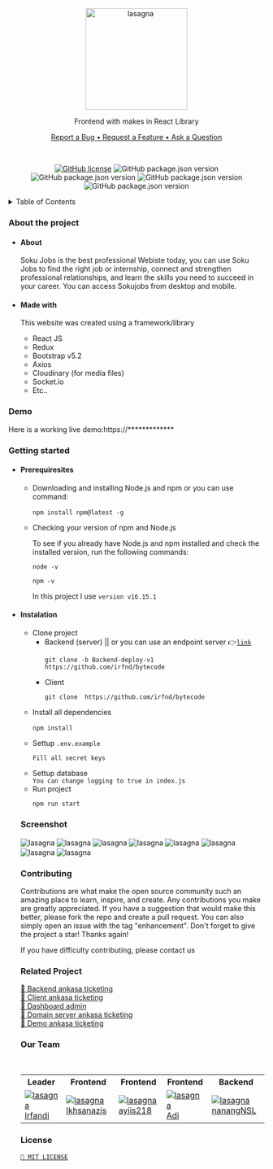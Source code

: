 <p align="center"><img src="https://user-images.githubusercontent.com/45787278/189542613-7630448a-ac14-4374-a32a-0d2317b3d5b6.png" alt="lasagna" align="center" width="200"></p>
<p align="center">Frontend with makes in React Library</p>
<p align="center"><a href="https://github.com/bug-hunter-squad/client/issues/13">Report a Bug • </a><a href="https://github.com/bug-hunter-squad/client/issues/14">Request a Feature • </a><a href="https://github.com/bug-hunter-squad/client/issues/15">Ask a Question</a></p> <br/>
<p align="center">
  <a href="https://github.com/bug-hunter-squad/client/blob/main/LICENSE">
    <img alt="GitHub license" src="https://img.shields.io/github/license/irfnd/bytecode"></a>
    <img alt="GitHub package.json version" src="https://img.shields.io/github/package-json/v/bug-hunter-squad/client?color=277BC0">
   <img alt="GitHub package.json version" src="https://img.shields.io/github/forks/irfnd/bytecode">
   <img alt="GitHub package.json version" src="https://img.shields.io/github/issues/irfnd/bytecode">
   <img alt="GitHub package.json version" src="https://img.shields.io/github/stars/irfnd/bytecode">
 </p>

<details>
<summary>Table of Contents</summary>
<br/>
  
* [About the project](#about)
    * [Made with](#built)
* [Demo](#demo)
* [Getting Started](#getting)
  * [Prerequisites](#Prerequisites)
  * [Installation](#Installation)
* [Screenshot](#Screenshot)
* [Contributing](#Contributing)
* [Related Project](#Related)
* [Our Team](#Team)
* [License](#License)
</details>

<h3 name="about">About the project</h3>
<ul>
  <li>
  <h4>About</h4>
<p>Soku Jobs is the best professional Webiste today, you can use Soku Jobs to find the right job or internship, connect and strengthen professional relationships, and learn the skills you need to succeed in your career. You can access Sokujobs from desktop and mobile.</p>
  </li>
  <li>
  <h4 name="built">Made with</h4>
<p>This website was created using a framework/library</p>
<ul>
  <li>React JS</li>
  <li>Redux</li>
  <li>Bootstrap v5.2</li>
  <li>Axios</li> 
  <li>Cloudinary (for media files)</li>
  <li>Socket.io</li>
  <li>Etc..</li>
 </ul>
  </li>
</ul>

<h3 name="demo">Demo</h3>
  Here is a working live demo:https://*************
<br/>
<h3 id=getting>Getting started</h3>
<ul>
   <li>
     <h4 id=Prerequisites>Prerequiresites</h4>
     <ul>
       <li>Downloading and installing Node.js and npm or you can use command:</li>
       <pre><code>npm install npm@latest -g</code> </pre>
       <li>Checking your version of npm and Node.js</li>
       <p>To see if you already have Node.js and npm installed and check the installed version, run the following commands:</p>
       <pre><code>node -v</code></pre>
        <pre><code>npm -v</code></pre>
       <p>In this project I use <code>version v16.15.1</code></p> 
     </ul>
  </li>
  <li>
     <h4 id=Installation>Instalation</h4>
      <ul>
        <li>Clone project
          <ul>
             <li>Backend (server) || or you can use an endpoint server 👉<code><a href="https://github.com/bug-hunter-squad/backend.git">link<a></code> 
             <pre><code>git clone -b Backend-deploy-v1 https://github.com/irfnd/bytecode</code></pre>
             </li>
            <li>Client
             <pre><code>git clone  https://github.com/irfnd/bytecode</code></pre>
             </li>
           </ul>
          <li>Install all dependencies
             <pre><code>npm install</code> </pre>
          </li>
          <li>Settup <code>.env.example</code></li>
             <pre><code>Fill all secret keys</code></pre>
          <li>Settup database</li>
          <code>You can change logging to true in index.js</code>
          <li>Run project</li>
            <pre><code>npm run start</code></pre>
        </ul>
        
<h3 name="Screenshot">Screenshot</h3>
          <img src="https://user-images.githubusercontent.com/45787278/189544337-f189c4dd-7ccd-4227-9e44-e662389c42c5.png" alt="lasagna" align="center">
          <img src="https://user-images.githubusercontent.com/45787278/189544343-52510fe2-252b-4a4b-ba33-63870c65bb66.png" alt="lasagna" align="center">
          <img src="https://user-images.githubusercontent.com/45787278/189544350-8e57abdf-781e-4847-9775-a66c6285196a.png" alt="lasagna" align="center">
          <img src="https://user-images.githubusercontent.com/45787278/189544357-fd6d3db2-beb3-4056-bb5a-6aeca238baa4.png" alt="lasagna" align="center">
          <img src="https://user-images.githubusercontent.com/45787278/189544368-2f8fa9d1-50a8-41b0-a0c1-f5462294e515.png" alt="lasagna" align="center">
          <img src="https://user-images.githubusercontent.com/45787278/189544382-00e34e4e-9b0b-4235-a12b-d0f33f415a17.png" alt="lasagna" align="center">
          <img src="https://user-images.githubusercontent.com/45787278/189544387-86b96720-cd7f-45bd-ac40-734653ffbaac.png" alt="lasagna" align="center">
          <img src="https://user-images.githubusercontent.com/45787278/189544399-e8fc7188-562c-4f08-a43f-67094b5ebc40.png" alt="lasagna" align="center">
<h3 name="Contributing">Contributing</h3>
Contributions are what make the open source community such an amazing place to learn, inspire, and create. Any contributions you make are greatly appreciated.
If you have a suggestion that would make this better, please fork the repo and create a pull request. You can also simply open an issue with the tag "enhancement". Don't forget to give the project a star! Thanks again!
<p>If you have difficulty contributing, please contact us</p>
  
<h3 name="Related">Related Project</h3>
 <a href="">🚀 Backend ankasa ticketing </a><br/>
 <a href="">🚀 Client ankasa ticketing </a><br/>
  <a href="">🚀 Dashboard admin </a><br/>
 <a href="">🚀 Domain server ankasa ticketing </a><br/>
 <a href="">🚀 Demo ankasa ticketing</a><br/>
<h3 name="">Our Team</h3>
<br/>
<table>
  <tr>
    <th>Leader</th>
    <th>Frontend</th>
    <th>Frontend</th>
    <th>Frontend</th>
    <th>Backend</th>
  </tr>
  <tr>
    <td><a href="https://github.com/irfnd"><img src="https://avatars.githubusercontent.com/u/41164831?v=4" alt="lasagna" align="center">Irfandi</a></td>
    <td><a href="https://github.com/Ikhsanazis"><img src="https://avatars.githubusercontent.com/u/106055423?v=4" alt="lasagna" align="center">Ikhsanazis</a></td>
    <td><a href="https://github.com/ayiis218"><img src="https://avatars.githubusercontent.com/u/76609039?v=4" alt="lasagna" align="center">ayiis218</a></td>
    <td><a href="https://github.com/pitlimitCode"><img src="https://avatars.githubusercontent.com/u/63447990?v=4" alt="lasagna" align="center">Adi</a></td>
    <td><a href="https://github.com/nanangNSL"><img src="https://avatars.githubusercontent.com/u/45787278?v=4" alt="lasagna" align="center">nanangNSL</a></td>
  </tr>
</table>
<h3 name="License">License</h3>
        <a href="https://github.com/irfnd/bytecode/blob/main/LICENSE"><code>📃 MIT LICENSE</code></a>
